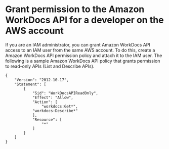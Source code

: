 # Grant permission to the Amazon WorkDocs API for a developer on the AWS account<a name="wd-iam-sameacct"></a>

If you are an IAM administrator, you can grant Amazon WorkDocs API access to an IAM user from the same AWS account\. To do this, create a Amazon WorkDocs API permission policy and attach it to the IAM user\. The following is a sample Amazon WorkDocs API policy that grants permission to read\-only APIs \(List and Describe APIs\)\.

```
{
    "Version": "2012-10-17",
    "Statement": [
        {
            "Sid": "WorkDocsAPIReadOnly",
            "Effect": "Allow",
            "Action": [
                "workdocs:Get*",
		    "workdocs:Describe*"
            ],
            "Resource": [
                "*"
            ]
        }
    ]
}
```